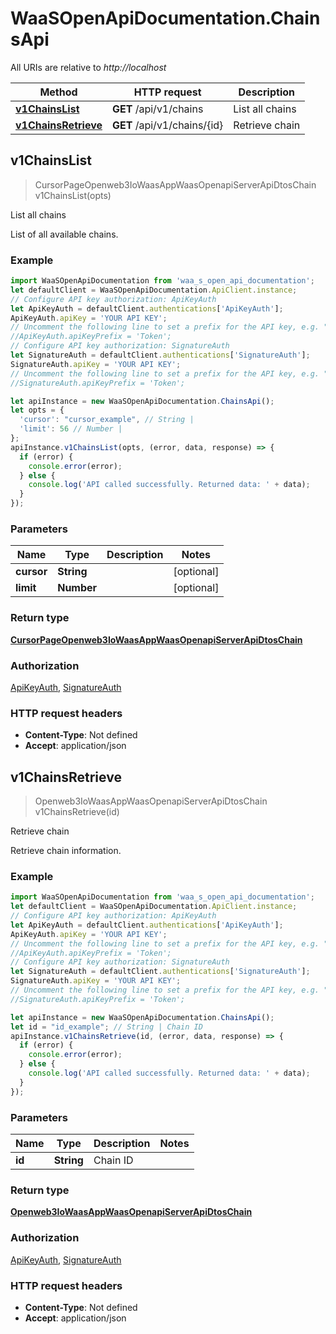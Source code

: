 # WaaSOpenApiDocumentation.ChainsApi

All URIs are relative to *http://localhost*

Method | HTTP request | Description
------------- | ------------- | -------------
[**v1ChainsList**](ChainsApi.md#v1ChainsList) | **GET** /api/v1/chains | List all chains
[**v1ChainsRetrieve**](ChainsApi.md#v1ChainsRetrieve) | **GET** /api/v1/chains/{id} | Retrieve chain



## v1ChainsList

> CursorPageOpenweb3IoWaasAppWaasOpenapiServerApiDtosChain v1ChainsList(opts)

List all chains

List of all available chains.

### Example

```javascript
import WaaSOpenApiDocumentation from 'waa_s_open_api_documentation';
let defaultClient = WaaSOpenApiDocumentation.ApiClient.instance;
// Configure API key authorization: ApiKeyAuth
let ApiKeyAuth = defaultClient.authentications['ApiKeyAuth'];
ApiKeyAuth.apiKey = 'YOUR API KEY';
// Uncomment the following line to set a prefix for the API key, e.g. "Token" (defaults to null)
//ApiKeyAuth.apiKeyPrefix = 'Token';
// Configure API key authorization: SignatureAuth
let SignatureAuth = defaultClient.authentications['SignatureAuth'];
SignatureAuth.apiKey = 'YOUR API KEY';
// Uncomment the following line to set a prefix for the API key, e.g. "Token" (defaults to null)
//SignatureAuth.apiKeyPrefix = 'Token';

let apiInstance = new WaaSOpenApiDocumentation.ChainsApi();
let opts = {
  'cursor': "cursor_example", // String | 
  'limit': 56 // Number | 
};
apiInstance.v1ChainsList(opts, (error, data, response) => {
  if (error) {
    console.error(error);
  } else {
    console.log('API called successfully. Returned data: ' + data);
  }
});
```

### Parameters


Name | Type | Description  | Notes
------------- | ------------- | ------------- | -------------
 **cursor** | **String**|  | [optional] 
 **limit** | **Number**|  | [optional] 

### Return type

[**CursorPageOpenweb3IoWaasAppWaasOpenapiServerApiDtosChain**](CursorPageOpenweb3IoWaasAppWaasOpenapiServerApiDtosChain.md)

### Authorization

[ApiKeyAuth](../README.md#ApiKeyAuth), [SignatureAuth](../README.md#SignatureAuth)

### HTTP request headers

- **Content-Type**: Not defined
- **Accept**: application/json


## v1ChainsRetrieve

> Openweb3IoWaasAppWaasOpenapiServerApiDtosChain v1ChainsRetrieve(id)

Retrieve chain

Retrieve chain information.

### Example

```javascript
import WaaSOpenApiDocumentation from 'waa_s_open_api_documentation';
let defaultClient = WaaSOpenApiDocumentation.ApiClient.instance;
// Configure API key authorization: ApiKeyAuth
let ApiKeyAuth = defaultClient.authentications['ApiKeyAuth'];
ApiKeyAuth.apiKey = 'YOUR API KEY';
// Uncomment the following line to set a prefix for the API key, e.g. "Token" (defaults to null)
//ApiKeyAuth.apiKeyPrefix = 'Token';
// Configure API key authorization: SignatureAuth
let SignatureAuth = defaultClient.authentications['SignatureAuth'];
SignatureAuth.apiKey = 'YOUR API KEY';
// Uncomment the following line to set a prefix for the API key, e.g. "Token" (defaults to null)
//SignatureAuth.apiKeyPrefix = 'Token';

let apiInstance = new WaaSOpenApiDocumentation.ChainsApi();
let id = "id_example"; // String | Chain ID
apiInstance.v1ChainsRetrieve(id, (error, data, response) => {
  if (error) {
    console.error(error);
  } else {
    console.log('API called successfully. Returned data: ' + data);
  }
});
```

### Parameters


Name | Type | Description  | Notes
------------- | ------------- | ------------- | -------------
 **id** | **String**| Chain ID | 

### Return type

[**Openweb3IoWaasAppWaasOpenapiServerApiDtosChain**](Openweb3IoWaasAppWaasOpenapiServerApiDtosChain.md)

### Authorization

[ApiKeyAuth](../README.md#ApiKeyAuth), [SignatureAuth](../README.md#SignatureAuth)

### HTTP request headers

- **Content-Type**: Not defined
- **Accept**: application/json

